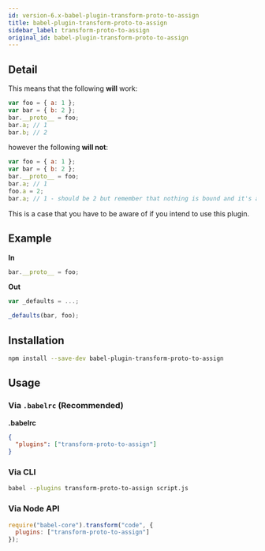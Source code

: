 ```yaml
---
id: version-6.x-babel-plugin-transform-proto-to-assign
title: babel-plugin-transform-proto-to-assign
sidebar_label: transform-proto-to-assign
original_id: babel-plugin-transform-proto-to-assign
---
```


## Detail

This means that the following **will** work:

```javascript
var foo = { a: 1 };
var bar = { b: 2 };
bar.__proto__ = foo;
bar.a; // 1
bar.b; // 2
```

however the following **will not**:

```javascript
var foo = { a: 1 };
var bar = { b: 2 };
bar.__proto__ = foo;
bar.a; // 1
foo.a = 2;
bar.a; // 1 - should be 2 but remember that nothing is bound and it's a straight copy
```

This is a case that you have to be aware of if you intend to use this plugin.

## Example

**In**

```javascript
bar.__proto__ = foo;
```

**Out**

```javascript
var _defaults = ...;

_defaults(bar, foo);
```

## Installation

```sh
npm install --save-dev babel-plugin-transform-proto-to-assign
```

## Usage

### Via `.babelrc` (Recommended)

**.babelrc**

```json
{
  "plugins": ["transform-proto-to-assign"]
}
```

### Via CLI

```sh
babel --plugins transform-proto-to-assign script.js
```

### Via Node API

```javascript
require("babel-core").transform("code", {
  plugins: ["transform-proto-to-assign"]
});
```


